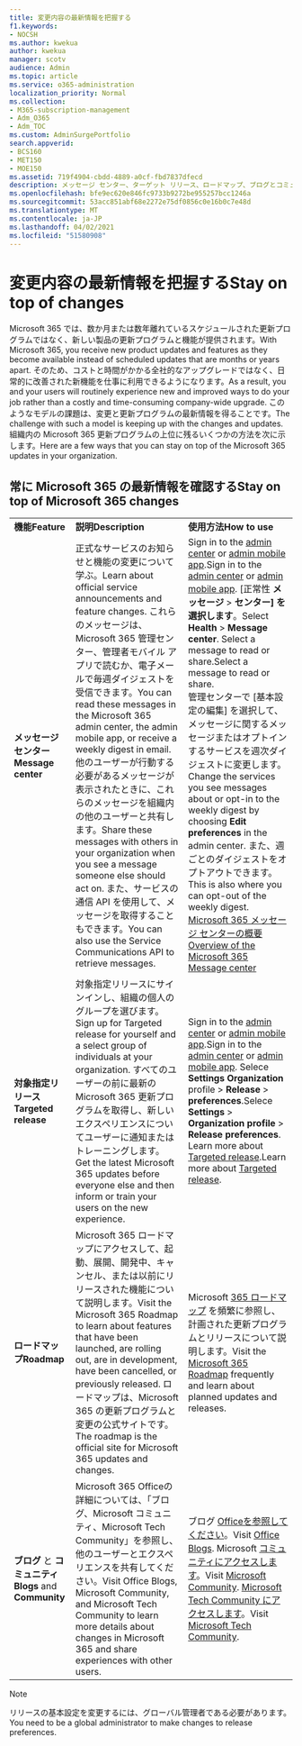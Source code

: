 ```yaml
---
title: 変更内容の最新情報を把握する
f1.keywords:
- NOCSH
ms.author: kwekua
author: kwekua
manager: scotv
audience: Admin
ms.topic: article
ms.service: o365-administration
localization_priority: Normal
ms.collection:
- M365-subscription-management
- Adm_O365
- Adm_TOC
ms.custom: AdminSurgePortfolio
search.appverid:
- BCS160
- MET150
- MOE150
ms.assetid: 719f4904-cbdd-4889-a0cf-fbd7837dfecd
description: メッセージ センター、ターゲット リリース、ロードマップ、ブログとコミュニティを使用して、Microsoft 365 の更新プログラムの上に残る方法について説明します。
ms.openlocfilehash: bfe9ec620e846fc9733b9272be955257bcc1246a
ms.sourcegitcommit: 53acc851abf68e2272e75df0856c0e16b0c7e48d
ms.translationtype: MT
ms.contentlocale: ja-JP
ms.lasthandoff: 04/02/2021
ms.locfileid: "51580908"
---
```

# <a name="stay-on-top-of-changes"></a><span data-ttu-id="f1f18-103">変更内容の最新情報を把握する</span><span class="sxs-lookup"><span data-stu-id="f1f18-103">Stay on top of changes</span></span>

<span data-ttu-id="f1f18-104">Microsoft 365 では、数か月または数年離れているスケジュールされた更新プログラムではなく、新しい製品の更新プログラムと機能が提供されます。</span><span class="sxs-lookup"><span data-stu-id="f1f18-104">With Microsoft 365, you receive new product updates and features as they become available instead of scheduled updates that are months or years apart.</span></span> <span data-ttu-id="f1f18-105">そのため、コストと時間がかかる全社的なアップグレードではなく、日常的に改善された新機能を仕事に利用できるようになります。</span><span class="sxs-lookup"><span data-stu-id="f1f18-105">As a result, you and your users will routinely experience new and improved ways to do your job rather than a costly and time-consuming company-wide upgrade.</span></span> <span data-ttu-id="f1f18-106">このようなモデルの課題は、変更と更新プログラムの最新情報を得ることです。</span><span class="sxs-lookup"><span data-stu-id="f1f18-106">The challenge with such a model is keeping up with the changes and updates.</span></span> <span data-ttu-id="f1f18-107">組織内の Microsoft 365 更新プログラムの上位に残るいくつかの方法を次に示します。</span><span class="sxs-lookup"><span data-stu-id="f1f18-107">Here are a few ways that you can stay on top of the Microsoft 365 updates in your organization.</span></span>

## <a name="stay-on-top-of-microsoft-365-changes"></a><span data-ttu-id="f1f18-108">常に Microsoft 365 の最新情報を確認する</span><span class="sxs-lookup"><span data-stu-id="f1f18-108">Stay on top of Microsoft 365 changes</span></span>

||||
|:-----|:-----|:-----|
|<span data-ttu-id="f1f18-109">**機能**</span><span class="sxs-lookup"><span data-stu-id="f1f18-109">**Feature**</span></span> <br/> |<span data-ttu-id="f1f18-110">**説明**</span><span class="sxs-lookup"><span data-stu-id="f1f18-110">**Description**</span></span> <br/> |<span data-ttu-id="f1f18-111">**使用方法**</span><span class="sxs-lookup"><span data-stu-id="f1f18-111">**How to use**</span></span> <br/> |
|<span data-ttu-id="f1f18-112">**メッセージ センター**</span><span class="sxs-lookup"><span data-stu-id="f1f18-112">**Message center**</span></span> <br/> |<span data-ttu-id="f1f18-113">正式なサービスのお知らせと機能の変更について学ぶ。</span><span class="sxs-lookup"><span data-stu-id="f1f18-113">Learn about official service announcements and feature changes.</span></span> <span data-ttu-id="f1f18-114">これらのメッセージは、Microsoft 365 管理センター、管理者モバイル アプリで読むか、電子メールで毎週ダイジェストを受信できます。</span><span class="sxs-lookup"><span data-stu-id="f1f18-114">You can read these messages in the Microsoft 365 admin center, the admin mobile app, or receive a weekly digest in email.</span></span> <span data-ttu-id="f1f18-115">他のユーザーが行動する必要があるメッセージが表示されたときに、これらのメッセージを組織内の他のユーザーと共有します。</span><span class="sxs-lookup"><span data-stu-id="f1f18-115">Share these messages with others in your organization when you see a message someone else should act on.</span></span> <span data-ttu-id="f1f18-116">また、サービスの通信 API を使用して、メッセージを取得することもできます。</span><span class="sxs-lookup"><span data-stu-id="f1f18-116">You can also use the Service Communications API to retrieve messages.</span></span>  <br/> |<span data-ttu-id="f1f18-117">Sign in to the [admin center](../admin-overview/about-the-admin-center.md) or [admin mobile app](../admin-overview/admin-mobile-app.md).</span><span class="sxs-lookup"><span data-stu-id="f1f18-117">Sign in to the [admin center](../admin-overview/about-the-admin-center.md) or [admin mobile app](../admin-overview/admin-mobile-app.md).</span></span> <span data-ttu-id="f1f18-118">[正常性 **メッセージ** \> **センター] を選択します**。</span><span class="sxs-lookup"><span data-stu-id="f1f18-118">Select **Health** \> **Message center**.</span></span> <span data-ttu-id="f1f18-119">Select a message to read or share.</span><span class="sxs-lookup"><span data-stu-id="f1f18-119">Select a message to read or share.</span></span>  <br/> <span data-ttu-id="f1f18-120">管理センターで [基本設定の編集] を選択して、メッセージに関するメッセージまたはオプトインするサービスを週次ダイジェストに変更します。</span><span class="sxs-lookup"><span data-stu-id="f1f18-120">Change the services you see messages about or opt-in to the weekly digest by choosing **Edit preferences** in the admin center.</span></span> <span data-ttu-id="f1f18-121">また、週ごとのダイジェストをオプトアウトできます。</span><span class="sxs-lookup"><span data-stu-id="f1f18-121">This is also where you can opt-out of the weekly digest.</span></span>  <br/> [<span data-ttu-id="f1f18-122">Microsoft 365 メッセージ センターの概要</span><span class="sxs-lookup"><span data-stu-id="f1f18-122">Overview of the Microsoft 365 Message center</span></span>](message-center.md) <br/> |
|<span data-ttu-id="f1f18-123">**対象指定リリース**</span><span class="sxs-lookup"><span data-stu-id="f1f18-123">**Targeted release**</span></span> <br/> |<span data-ttu-id="f1f18-124">対象指定リリースにサインインし、組織の個人のグループを選びます。</span><span class="sxs-lookup"><span data-stu-id="f1f18-124">Sign up for Targeted release for yourself and a select group of individuals at your organization.</span></span> <span data-ttu-id="f1f18-125">すべてのユーザーの前に最新の Microsoft 365 更新プログラムを取得し、新しいエクスペリエンスについてユーザーに通知またはトレーニングします。</span><span class="sxs-lookup"><span data-stu-id="f1f18-125">Get the latest Microsoft 365 updates before everyone else and then inform or train your users on the new experience.</span></span>  <br/> |<span data-ttu-id="f1f18-126">Sign in to the [admin center](../admin-overview/about-the-admin-center.md) or [admin mobile app](../admin-overview/admin-mobile-app.md).</span><span class="sxs-lookup"><span data-stu-id="f1f18-126">Sign in to the [admin center](../admin-overview/about-the-admin-center.md) or [admin mobile app](../admin-overview/admin-mobile-app.md).</span></span> <span data-ttu-id="f1f18-127">Selece **Settings Organization** profile \> **Release** \> **preferences**.</span><span class="sxs-lookup"><span data-stu-id="f1f18-127">Selece **Settings** \> **Organization profile** \> **Release preferences**.</span></span> <span data-ttu-id="f1f18-128">Learn more about [Targeted release](release-options-in-office-365.md).</span><span class="sxs-lookup"><span data-stu-id="f1f18-128">Learn more about [Targeted release](release-options-in-office-365.md).</span></span>  <br/> |
|<span data-ttu-id="f1f18-129">**ロードマップ**</span><span class="sxs-lookup"><span data-stu-id="f1f18-129">**Roadmap**</span></span> <br/> |<span data-ttu-id="f1f18-130">Microsoft 365 ロードマップにアクセスして、起動、展開、開発中、キャンセル、または以前にリリースされた機能について説明します。</span><span class="sxs-lookup"><span data-stu-id="f1f18-130">Visit the Microsoft 365 Roadmap to learn about features that have been launched, are rolling out, are in development, have been cancelled, or previously released.</span></span> <span data-ttu-id="f1f18-131">ロードマップは、Microsoft 365 の更新プログラムと変更の公式サイトです。</span><span class="sxs-lookup"><span data-stu-id="f1f18-131">The roadmap is the official site for Microsoft 365 updates and changes.</span></span>  <br/> |<span data-ttu-id="f1f18-132">Microsoft [365 ロードマップ](https://www.microsoft.com/microsoft-365/roadmap) を頻繁に参照し、計画された更新プログラムとリリースについて説明します。</span><span class="sxs-lookup"><span data-stu-id="f1f18-132">Visit the [Microsoft 365 Roadmap](https://www.microsoft.com/microsoft-365/roadmap) frequently and learn about planned updates and releases.</span></span>  <br/> |
|<span data-ttu-id="f1f18-133">**ブログ** と **コミュニティ**</span><span class="sxs-lookup"><span data-stu-id="f1f18-133">**Blogs** and **Community**</span></span> <br/> |<span data-ttu-id="f1f18-134">Microsoft 365 Officeの詳細については、「ブログ、Microsoft コミュニティ、Microsoft Tech Community」を参照し、他のユーザーとエクスペリエンスを共有してください。</span><span class="sxs-lookup"><span data-stu-id="f1f18-134">Visit Office Blogs, Microsoft Community, and Microsoft Tech Community to learn more details about changes in Microsoft 365 and share experiences with other users.</span></span>  <br/> |<span data-ttu-id="f1f18-135">ブログ [Officeを参照してください](https://www.microsoft.com/en-us/microsoft-365/blog/)。</span><span class="sxs-lookup"><span data-stu-id="f1f18-135">Visit [Office Blogs](https://www.microsoft.com/en-us/microsoft-365/blog/).</span></span> <span data-ttu-id="f1f18-136">Microsoft [コミュニティにアクセスします](https://answers.microsoft.com)。</span><span class="sxs-lookup"><span data-stu-id="f1f18-136">Visit [Microsoft Community](https://answers.microsoft.com).</span></span> <span data-ttu-id="f1f18-137">[Microsoft Tech Community にアクセスします](https://techcommunity.microsoft.com)。</span><span class="sxs-lookup"><span data-stu-id="f1f18-137">Visit [Microsoft Tech Community](https://techcommunity.microsoft.com).</span></span>  <br/> |

> [!NOTE]
> <span data-ttu-id="f1f18-138">リリースの基本設定を変更するには、グローバル管理者である必要があります。</span><span class="sxs-lookup"><span data-stu-id="f1f18-138">You need to be a global administrator to make changes to release preferences.</span></span>
